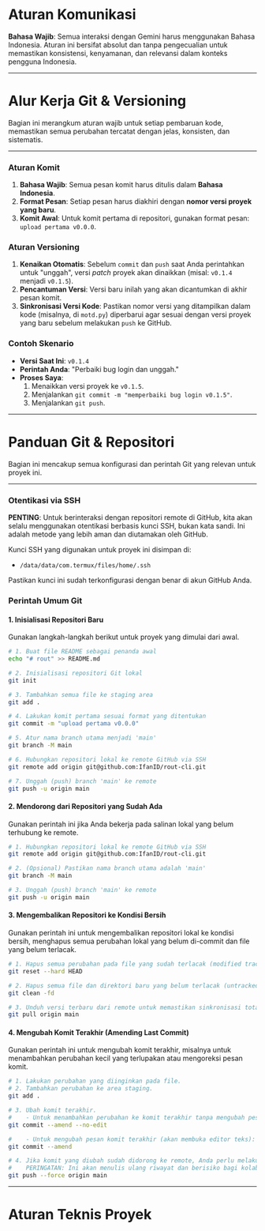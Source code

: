 # Aturan Komunikasi
**Bahasa Wajib**: Semua interaksi dengan Gemini harus menggunakan Bahasa Indonesia. Aturan ini bersifat absolut dan tanpa pengecualian untuk memastikan konsistensi, kenyamanan, dan relevansi dalam konteks pengguna Indonesia.

---

# Alur Kerja Git & Versioning

Bagian ini merangkum aturan wajib untuk setiap pembaruan kode, memastikan semua perubahan tercatat dengan jelas, konsisten, dan sistematis.

---

### Aturan Komit
1.  **Bahasa Wajib**: Semua pesan komit harus ditulis dalam **Bahasa Indonesia**.
2.  **Format Pesan**: Setiap pesan harus diakhiri dengan **nomor versi proyek yang baru**.
3.  **Komit Awal**: Untuk komit pertama di repositori, gunakan format pesan: `upload pertama v0.0.0`.

### Aturan Versioning
1.  **Kenaikan Otomatis**: Sebelum `commit` dan `push` saat Anda perintahkan untuk "unggah", versi *patch* proyek akan dinaikkan (misal: `v0.1.4` menjadi `v0.1.5`).
2.  **Pencantuman Versi**: Versi baru inilah yang akan dicantumkan di akhir pesan komit.
3.  **Sinkronisasi Versi Kode**: Pastikan nomor versi yang ditampilkan dalam kode (misalnya, di `motd.py`) diperbarui agar sesuai dengan versi proyek yang baru sebelum melakukan `push` ke GitHub.

### Contoh Skenario
-   **Versi Saat Ini**: `v0.1.4`
-   **Perintah Anda**: "Perbaiki bug login dan unggah."
-   **Proses Saya**:
    1.  Menaikkan versi proyek ke `v0.1.5`.
    2.  Menjalankan `git commit -m "memperbaiki bug login v0.1.5"`.
    3.  Menjalankan `git push`.

---

# Panduan Git & Repositori

Bagian ini mencakup semua konfigurasi dan perintah Git yang relevan untuk proyek ini.

---

### Otentikasi via SSH
**PENTING**: Untuk berinteraksi dengan repositori remote di GitHub, kita akan selalu menggunakan otentikasi berbasis kunci SSH, bukan kata sandi. Ini adalah metode yang lebih aman dan diutamakan oleh GitHub.

Kunci SSH yang digunakan untuk proyek ini disimpan di:
-   `/data/data/com.termux/files/home/.ssh`

Pastikan kunci ini sudah terkonfigurasi dengan benar di akun GitHub Anda.

### Perintah Umum Git

#### 1. Inisialisasi Repositori Baru
Gunakan langkah-langkah berikut untuk proyek yang dimulai dari awal.

```bash
# 1. Buat file README sebagai penanda awal
echo "# rout" >> README.md

# 2. Inisialisasi repositori Git lokal
git init

# 3. Tambahkan semua file ke staging area
git add .

# 4. Lakukan komit pertama sesuai format yang ditentukan
git commit -m "upload pertama v0.0.0"

# 5. Atur nama branch utama menjadi 'main'
git branch -M main

# 6. Hubungkan repositori lokal ke remote GitHub via SSH
git remote add origin git@github.com:IfanID/rout-cli.git

# 7. Unggah (push) branch 'main' ke remote
git push -u origin main
```

#### 2. Mendorong dari Repositori yang Sudah Ada
Gunakan perintah ini jika Anda bekerja pada salinan lokal yang belum terhubung ke remote.

```bash
# 1. Hubungkan repositori lokal ke remote GitHub via SSH
git remote add origin git@github.com:IfanID/rout-cli.git

# 2. (Opsional) Pastikan nama branch utama adalah 'main'
git branch -M main

# 3. Unggah (push) branch 'main' ke remote
git push -u origin main
```

#### 3. Mengembalikan Repositori ke Kondisi Bersih
Gunakan perintah ini untuk mengembalikan repositori lokal ke kondisi bersih, menghapus semua perubahan lokal yang belum di-commit dan file yang belum terlacak.

```bash
# 1. Hapus semua perubahan pada file yang sudah terlacak (modified tracked files)
git reset --hard HEAD

# 2. Hapus semua file dan direktori baru yang belum terlacak (untracked files/dirs)
git clean -fd

# 3. Unduh versi terbaru dari remote untuk memastikan sinkronisasi total
git pull origin main
```

#### 4. Mengubah Komit Terakhir (Amending Last Commit)
Gunakan perintah ini untuk mengubah komit terakhir, misalnya untuk menambahkan perubahan kecil yang terlupakan atau mengoreksi pesan komit.

```bash
# 1. Lakukan perubahan yang diinginkan pada file.
# 2. Tambahkan perubahan ke area staging.
git add .

# 3. Ubah komit terakhir.
#    - Untuk menambahkan perubahan ke komit terakhir tanpa mengubah pesan:
git commit --amend --no-edit

#    - Untuk mengubah pesan komit terakhir (akan membuka editor teks):
git commit --amend

# 4. Jika komit yang diubah sudah didorong ke remote, Anda perlu melakukan force push.
#    PERINGATAN: Ini akan menulis ulang riwayat dan berisiko bagi kolaborator lain.
git push --force origin main
```

---

# Aturan Teknis Proyek
